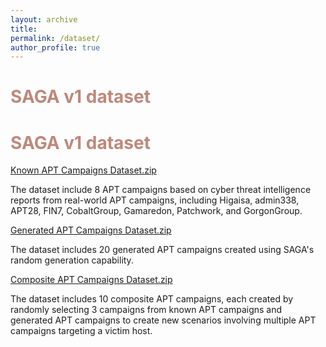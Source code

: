 ```yaml
---
layout: archive
title: 
permalink: /dataset/
author_profile: true
---
```


<h1 style= "color:#be887b"> SAGA v1 dataset </h1>

<h1 style= "color:#be887b"> SAGA v1 dataset </h1>
<a href="https://github.com/KKKK16/KKKK16.github.io">Known APT Campaigns Dataset.zip</a>
<p>The dataset include 8 APT campaigns based on cyber threat intelligence reports from real-world APT campaigns, including Higaisa, admin338, APT28, FIN7, CobaltGroup, Gamaredon, Patchwork, and GorgonGroup.</p>
<a href="https://github.com/KKKK16/KKKK16.github.io">Generated APT Campaigns Dataset.zip</a>
<p>The dataset includes 20 generated APT campaigns created using SAGA's random generation capability.</p>
<a href="https://github.com/KKKK16/KKKK16.github.io">Composite APT Campaigns Dataset.zip</a>
<p>The dataset includes 10 composite APT campaigns, each created by randomly selecting 3 campaigns from known APT campaigns and generated APT campaigns to create new scenarios involving multiple APT campaigns targeting a victim host.</p>
